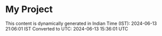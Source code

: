 # My Project

This content is dynamically generated in Indian Time (IST): 2024-06-13 21:06:01 IST
Converted to UTC: 2024-06-13 15:36:01 UTC
